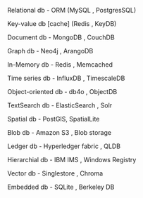 Relational db - ORM (MySQL , PostgresSQL)

Key-value db [cache] (Redis , KeyDB)

Document db - MongoDB , CouchDB

Graph db - Neo4j , ArangoDB

In-Memory db - Redis , Memcached

Time series db - InfluxDB , TimescaleDB

Object-oriented db - db4o , ObjectDB

TextSearch db - ElasticSearch , Solr

Spatial db - PostGIS, SpatialLite

Blob db - Amazon S3 , Blob storage

Ledger db - Hyperledger fabric , QLDB

Hierarchial db - IBM IMS , Windows Registry

Vector db - Singlestore , Chroma

Embedded db - SQLite , Berkeley DB
